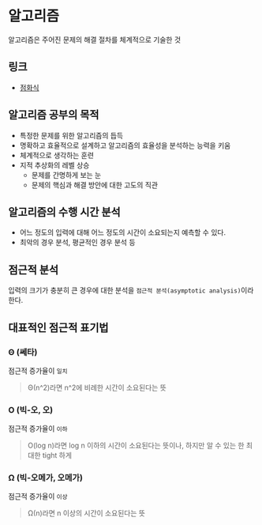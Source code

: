 # 알고리즘

알고리즘은 주어진 문제의 해결 절차를 체계적으로 기술한 것

## 링크

- [점화식](https://github.com/hyesungoh/learningWhatIWant/tree/master/Algorithm/점화식)

## 알고리즘 공부의 목적

- 특정한 문제를 위한 알고리즘의 듭득
- 명확하고 효율적으로 설계하고 알고리즘의 효율성을 분석하는 능력을 키움
- 체계적으로 생각하는 훈련
- 지적 추상화의 레벨 상승
  - 문제를 간명하게 보는 눈
  - 문제의 핵심과 해결 방안에 대한 고도의 직관

## 알고리즘의 수행 시간 분석

- 어느 정도의 입력에 대해 어느 정도의 시간이 소요되는지 예측할 수 있다.
- 최악의 경우 분석, 평균적인 경우 분석 등

## 점근적 분석

입력의 크기가 충분히 큰 경우에 대한 분석을 `점근적 분석(asymptotic analysis)`이라 한다.

## 대표적인 점근적 표기법

### Θ (쎄타)

점근적 증가율이 `일치`

> Θ(n^2)라면 n^2에 비례한 시간이 소요된다는 뜻

### O (빅-오, 오)

점근적 증가율이 `이하`

> O(log n)라면 log n 이하의 시간이 소요된다는 뜻이나, 하지만 알 수 있는 한 최대한 tight 하게

### Ω (빅-오메가, 오메가)

점근적 증가율이 `이상`

> Ω(n)라면 n 이상의 시간이 소요된다는 뜻
